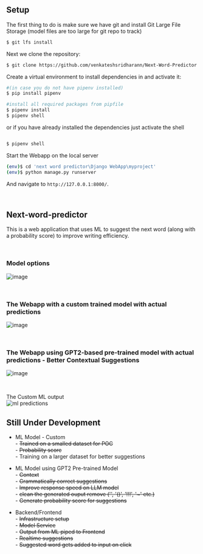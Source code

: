 ## Setup

The first thing to do is make sure we have git and install Git Large File Storage (model files are too large for git repo to track)
```sh
$ git lfs install
```
Next we clone the repository:
```sh
$ git clone https://github.com/venkateshsridharann/Next-Word-Predictor
```
Create a virtual environment to install dependencies in and activate it:
```sh
#(in case you do not have pipenv installed)
$ pip install pipenv

#install all required packages from pipfile
$ pipenv install
$ pipenv shell
```
 

or if you have already installed the dependencies just activate the shell
```sh

$ pipenv shell
```

Start the Webapp on the local server
```sh
(env)$ cd 'next word predictor\Django WebApp\myproject'
(env)$ python manage.py runserver
```
And navigate to `http://127.0.0.1:8000/`.    

<br />

## Next-word-predictor

This is a web application that uses ML to suggest the next word (along with a probability score) to improve writing efficiency.  

<br />

### Model options 
![image](https://github.com/venkateshsridharann/Next-Word-Predictor/assets/36308828/28d49bdb-4382-4676-9355-bbedd16b0982)

<br />

### The Webapp with a custom trained model with actual predictions
![image](https://github.com/venkateshsridharann/Next-Word-Predictor/assets/36308828/dc2a264b-e9a4-46ec-a5f6-f03695158d97)

<br />

### The Webapp using GPT2-based pre-trained model with actual predictions - Better Contextual Suggestions
![image](https://github.com/venkateshsridharann/Next-Word-Predictor/assets/36308828/7002e450-9066-468d-8df9-36e3e907bff6)

<br />

The Custom ML output  
![ml predictions](https://github.com/venkateshsridharann/Next-Word-Predictor/assets/36308828/6947ba0c-237f-40cd-8d3a-82d4b04324d5)

  

    
## Still Under Development 

- ML Model  - Custom  
            -   ~~Trained on a smalled dataset for POC~~  
            -   ~~Probability score~~  
            -   Training on a larger dataset for better suggestions    

  
- ML Model using GPT2 Pre-trained Model  
            -   ~~Context~~  
            -   ~~Grammatically correct suggestions~~     
            -   ~~Improve response speed on LLM model~~  
            -   ~~clean the generated ouput remove ('\', '()', '!!!', '~' etc.)~~   
            -   ~~Generate probability score for suggestions~~    
            
            

- Backend/Frontend  
            -  ~~Infrastructure setup~~  
            -  ~~Model Service~~  
            -  ~~Output from ML piped to Frontend~~   
            -  ~~Realtime suggestions~~  
            -  ~~Suggested word gets added to input on click~~     
            

                    

